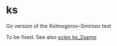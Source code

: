 ks
==

Go version of the Kolmogorov–Smirnov test


To be fixed. See also [scipy ks_2samp](https://github.com/scipy/scipy/blob/336d2a6feb39f3f14cf283af162c891c6b157476/scipy/stats/mstats_basic.py#L821)


